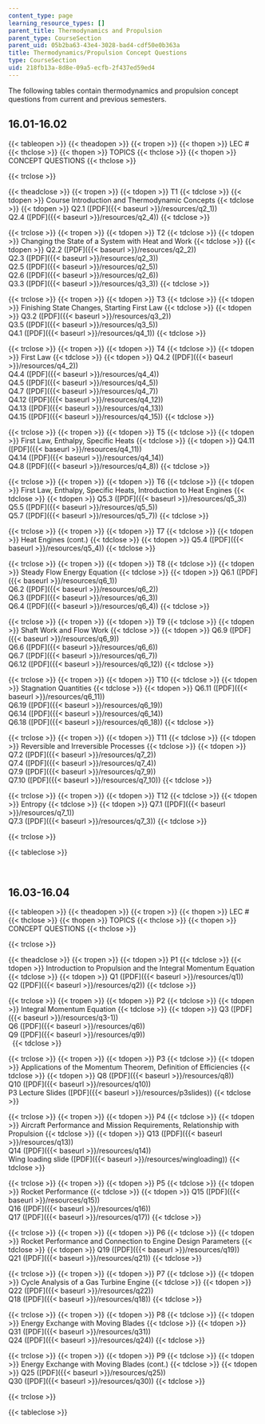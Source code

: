 ```yaml
---
content_type: page
learning_resource_types: []
parent_title: Thermodynamics and Propulsion
parent_type: CourseSection
parent_uid: 05b2ba63-43e4-3028-bad4-cdf50e0b363a
title: Thermodynamics/Propulsion Concept Questions
type: CourseSection
uid: 218fb13a-8d8e-09a5-ecfb-2f437ed59ed4
---
```


The following tables contain thermodynamics and propulsion concept questions from current and previous semesters.

16.01-16.02
-----------

{{< tableopen >}}
{{< theadopen >}}
{{< tropen >}}
{{< thopen >}}
LEC #
{{< thclose >}}
{{< thopen >}}
TOPICS
{{< thclose >}}
{{< thopen >}}
CONCEPT QUESTIONS
{{< thclose >}}

{{< trclose >}}

{{< theadclose >}}
{{< tropen >}}
{{< tdopen >}}
T1
{{< tdclose >}}
{{< tdopen >}}
Course Introduction and Thermodynamic Concepts
{{< tdclose >}}
{{< tdopen >}}
Q2.1 ([PDF]({{< baseurl >}}/resources/q2_1))  
Q2.4 ([PDF]({{< baseurl >}}/resources/q2_4))
{{< tdclose >}}

{{< trclose >}}
{{< tropen >}}
{{< tdopen >}}
T2
{{< tdclose >}}
{{< tdopen >}}
Changing the State of a System with Heat and Work
{{< tdclose >}}
{{< tdopen >}}
Q2.2 ([PDF]({{< baseurl >}}/resources/q2_2))  
Q2.3 ([PDF]({{< baseurl >}}/resources/q2_3))  
Q2.5 ([PDF]({{< baseurl >}}/resources/q2_5))  
Q2.6 ([PDF]({{< baseurl >}}/resources/q2_6))  
Q3.3 ([PDF]({{< baseurl >}}/resources/q3_3))
{{< tdclose >}}

{{< trclose >}}
{{< tropen >}}
{{< tdopen >}}
T3
{{< tdclose >}}
{{< tdopen >}}
Finishing State Changes, Starting First Law
{{< tdclose >}}
{{< tdopen >}}
Q3.2 ([PDF]({{< baseurl >}}/resources/q3_2))  
Q3.5 ([PDF]({{< baseurl >}}/resources/q3_5))  
Q4.1 ([PDF]({{< baseurl >}}/resources/q4_1))
{{< tdclose >}}

{{< trclose >}}
{{< tropen >}}
{{< tdopen >}}
T4
{{< tdclose >}}
{{< tdopen >}}
First Law
{{< tdclose >}}
{{< tdopen >}}
Q4.2 ([PDF]({{< baseurl >}}/resources/q4_2))  
Q4.4 ([PDF]({{< baseurl >}}/resources/q4_4))  
Q4.5 ([PDF]({{< baseurl >}}/resources/q4_5))  
Q4.7 ([PDF]({{< baseurl >}}/resources/q4_7))  
Q4.12 ([PDF]({{< baseurl >}}/resources/q4_12))  
Q4.13 ([PDF]({{< baseurl >}}/resources/q4_13))  
Q4.15 ([PDF]({{< baseurl >}}/resources/q4_15))
{{< tdclose >}}

{{< trclose >}}
{{< tropen >}}
{{< tdopen >}}
T5
{{< tdclose >}}
{{< tdopen >}}
First Law, Enthalpy, Specific Heats
{{< tdclose >}}
{{< tdopen >}}
Q4.11 ([PDF]({{< baseurl >}}/resources/q4_11))  
Q4.14 ([PDF]({{< baseurl >}}/resources/q4_14))  
Q4.8 ([PDF]({{< baseurl >}}/resources/q4_8))
{{< tdclose >}}

{{< trclose >}}
{{< tropen >}}
{{< tdopen >}}
T6
{{< tdclose >}}
{{< tdopen >}}
First Law, Enthalpy, Specific Heats, Introduction to Heat Engines
{{< tdclose >}}
{{< tdopen >}}
Q5.3 ([PDF]({{< baseurl >}}/resources/q5_3))  
Q5.5 ([PDF]({{< baseurl >}}/resources/q5_5))  
Q5.7 ([PDF]({{< baseurl >}}/resources/q5_7))
{{< tdclose >}}

{{< trclose >}}
{{< tropen >}}
{{< tdopen >}}
T7
{{< tdclose >}}
{{< tdopen >}}
Heat Engines (cont.)
{{< tdclose >}}
{{< tdopen >}}
Q5.4 ([PDF]({{< baseurl >}}/resources/q5_4))
{{< tdclose >}}

{{< trclose >}}
{{< tropen >}}
{{< tdopen >}}
T8
{{< tdclose >}}
{{< tdopen >}}
Steady Flow Energy Equation
{{< tdclose >}}
{{< tdopen >}}
Q6.1 ([PDF]({{< baseurl >}}/resources/q6_1))  
Q6.2 ([PDF]({{< baseurl >}}/resources/q6_2))  
Q6.3 ([PDF]({{< baseurl >}}/resources/q6_3))  
Q6.4 ([PDF]({{< baseurl >}}/resources/q6_4))
{{< tdclose >}}

{{< trclose >}}
{{< tropen >}}
{{< tdopen >}}
T9
{{< tdclose >}}
{{< tdopen >}}
Shaft Work and Flow Work
{{< tdclose >}}
{{< tdopen >}}
Q6.9 ([PDF]({{< baseurl >}}/resources/q6_9))  
Q6.6 ([PDF]({{< baseurl >}}/resources/q6_6))  
Q6.7 ([PDF]({{< baseurl >}}/resources/q6_7))  
Q6.12 ([PDF]({{< baseurl >}}/resources/q6_12))
{{< tdclose >}}

{{< trclose >}}
{{< tropen >}}
{{< tdopen >}}
T10
{{< tdclose >}}
{{< tdopen >}}
Stagnation Quantities
{{< tdclose >}}
{{< tdopen >}}
Q6.11 ([PDF]({{< baseurl >}}/resources/q6_11))  
Q6.19 ([PDF]({{< baseurl >}}/resources/q6_19))  
Q6.14 ([PDF]({{< baseurl >}}/resources/q6_14))  
Q6.18 ([PDF]({{< baseurl >}}/resources/q6_18))
{{< tdclose >}}

{{< trclose >}}
{{< tropen >}}
{{< tdopen >}}
T11
{{< tdclose >}}
{{< tdopen >}}
Reversible and Irreversible Processes
{{< tdclose >}}
{{< tdopen >}}
Q7.2 ([PDF]({{< baseurl >}}/resources/q7_2))  
Q7.4 ([PDF]({{< baseurl >}}/resources/q7_4))  
Q7.9 ([PDF]({{< baseurl >}}/resources/q7_9))  
Q7.10 ([PDF]({{< baseurl >}}/resources/q7_10))
{{< tdclose >}}

{{< trclose >}}
{{< tropen >}}
{{< tdopen >}}
T12
{{< tdclose >}}
{{< tdopen >}}
Entropy
{{< tdclose >}}
{{< tdopen >}}
Q7.1 ([PDF]({{< baseurl >}}/resources/q7_1))  
Q7.3 ([PDF]({{< baseurl >}}/resources/q7_3))
{{< tdclose >}}

{{< trclose >}}

{{< tableclose >}}

  
 

16.03-16.04
-----------

{{< tableopen >}}
{{< theadopen >}}
{{< tropen >}}
{{< thopen >}}
LEC #
{{< thclose >}}
{{< thopen >}}
TOPICS
{{< thclose >}}
{{< thopen >}}
CONCEPT QUESTIONS
{{< thclose >}}

{{< trclose >}}

{{< theadclose >}}
{{< tropen >}}
{{< tdopen >}}
P1
{{< tdclose >}}
{{< tdopen >}}
Introduction to Propulsion and the Integral Momentum Equation
{{< tdclose >}}
{{< tdopen >}}
Q1 ([PDF]({{< baseurl >}}/resources/q1))  
Q2 ([PDF]({{< baseurl >}}/resources/q2))
{{< tdclose >}}

{{< trclose >}}
{{< tropen >}}
{{< tdopen >}}
P2
{{< tdclose >}}
{{< tdopen >}}
Integral Momentum Equation
{{< tdclose >}}
{{< tdopen >}}
Q3 ([PDF]({{< baseurl >}}/resources/q3-1))  
Q6 ([PDF]({{< baseurl >}}/resources/q6))  
Q9 ([PDF]({{< baseurl >}}/resources/q9))  
 
{{< tdclose >}}

{{< trclose >}}
{{< tropen >}}
{{< tdopen >}}
P3
{{< tdclose >}}
{{< tdopen >}}
Applications of the Momentum Theorem, Definition of Efficiencies
{{< tdclose >}}
{{< tdopen >}}
Q8 ([PDF]({{< baseurl >}}/resources/q8))  
Q10 ([PDF]({{< baseurl >}}/resources/q10))  
P3 Lecture Slides ([PDF]({{< baseurl >}}/resources/p3slides))
{{< tdclose >}}

{{< trclose >}}
{{< tropen >}}
{{< tdopen >}}
P4
{{< tdclose >}}
{{< tdopen >}}
Aircraft Performance and Mission Requirements, Relationship with Propulsion
{{< tdclose >}}
{{< tdopen >}}
Q13 ([PDF]({{< baseurl >}}/resources/q13))  
Q14 ([PDF]({{< baseurl >}}/resources/q14))  
Wing loading slide ([PDF]({{< baseurl >}}/resources/wingloading))
{{< tdclose >}}

{{< trclose >}}
{{< tropen >}}
{{< tdopen >}}
P5
{{< tdclose >}}
{{< tdopen >}}
Rocket Performance
{{< tdclose >}}
{{< tdopen >}}
Q15 ([PDF]({{< baseurl >}}/resources/q15))  
Q16 ([PDF]({{< baseurl >}}/resources/q16))  
Q17 ([PDF]({{< baseurl >}}/resources/q17))
{{< tdclose >}}

{{< trclose >}}
{{< tropen >}}
{{< tdopen >}}
P6
{{< tdclose >}}
{{< tdopen >}}
Rocket Performance and Connection to Engine Design Parameters
{{< tdclose >}}
{{< tdopen >}}
Q19 ([PDF]({{< baseurl >}}/resources/q19))  
Q21 ([PDF]({{< baseurl >}}/resources/q21))
{{< tdclose >}}

{{< trclose >}}
{{< tropen >}}
{{< tdopen >}}
P7
{{< tdclose >}}
{{< tdopen >}}
Cycle Analysis of a Gas Turbine Engine
{{< tdclose >}}
{{< tdopen >}}
Q22 ([PDF]({{< baseurl >}}/resources/q22))  
Q18 ([PDF]({{< baseurl >}}/resources/q18))
{{< tdclose >}}

{{< trclose >}}
{{< tropen >}}
{{< tdopen >}}
P8
{{< tdclose >}}
{{< tdopen >}}
Energy Exchange with Moving Blades
{{< tdclose >}}
{{< tdopen >}}
Q31 ([PDF]({{< baseurl >}}/resources/q31))  
Q24 ([PDF]({{< baseurl >}}/resources/q24))
{{< tdclose >}}

{{< trclose >}}
{{< tropen >}}
{{< tdopen >}}
P9
{{< tdclose >}}
{{< tdopen >}}
Energy Exchange with Moving Blades (cont.)
{{< tdclose >}}
{{< tdopen >}}
Q25 ([PDF]({{< baseurl >}}/resources/q25))  
Q30 ([PDF]({{< baseurl >}}/resources/q30))
{{< tdclose >}}

{{< trclose >}}

{{< tableclose >}}